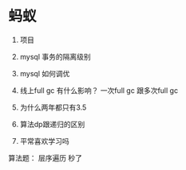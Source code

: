 

# 蚂蚁

1. 项目

3. mysql 事务的隔离级别

4. mysql 如何调优

5. 线上full gc 有什么影响？
一次full gc 跟多次full gc

6. 为什么两年都只有3.5

7. 算法dp跟递归的区别

8. 平常喜欢学习吗


算法题：
层序遍历 秒了